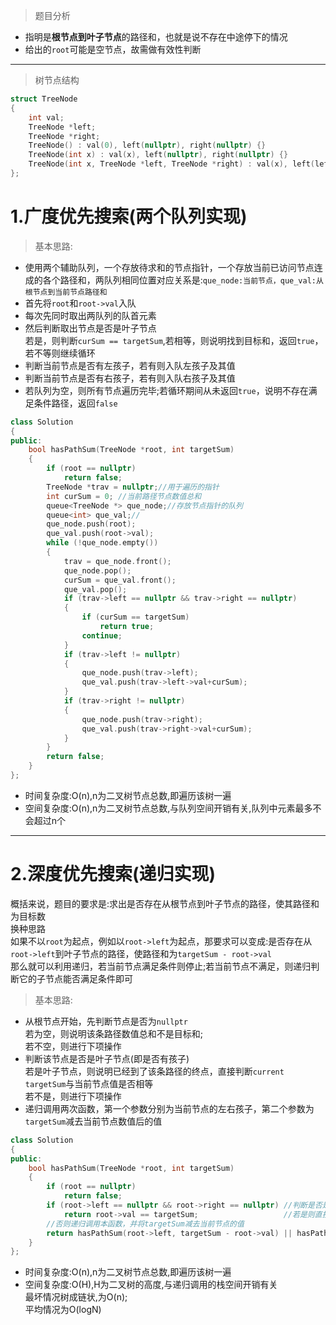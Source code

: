 > 题目分析
- 指明是**根节点到叶子节点**的路径和，也就是说不存在中途停下的情况
- 给出的`root`可能是空节点，故需做有效性判断

***
> 树节点结构
```cpp
struct TreeNode
{
    int val;
    TreeNode *left;
    TreeNode *right;
    TreeNode() : val(0), left(nullptr), right(nullptr) {}
    TreeNode(int x) : val(x), left(nullptr), right(nullptr) {}
    TreeNode(int x, TreeNode *left, TreeNode *right) : val(x), left(left), right(right) {}
};
```

# 1.广度优先搜索(两个队列实现)
> 基本思路:
- 使用两个辅助队列，一个存放待求和的节点指针，一个存放当前已访问节点连成的各个路径和，两队列相同位置对应关系是:`que_node:当前节点，que_val:从根节点到当前节点路径和`
- 首先将`root`和`root->val`入队
- 每次先同时取出两队列的队首元素
- 然后判断取出节点是否是叶子节点</br>
  若是，则判断`curSum == targetSum`,若相等，则说明找到目标和，返回`true`，若不等则继续循环</br>
- 判断当前节点是否有左孩子，若有则入队左孩子及其值
- 判断当前节点是否有右孩子，若有则入队右孩子及其值
- 若队列为空，则所有节点遍历完毕;若循环期间从未返回`true`，说明不存在满足条件路径，返回`false`
```cpp
class Solution
{
public:
    bool hasPathSum(TreeNode *root, int targetSum)
    {
        if (root == nullptr)
            return false;
        TreeNode *trav = nullptr;//用于遍历的指针
        int curSum = 0; //当前路径节点数值总和
        queue<TreeNode *> que_node;//存放节点指针的队列
        queue<int> que_val;//
        que_node.push(root);
        que_val.push(root->val);
        while (!que_node.empty())
        {
            trav = que_node.front();
            que_node.pop();
            curSum = que_val.front();
            que_val.pop();
            if (trav->left == nullptr && trav->right == nullptr)
            {
                if (curSum == targetSum)
                    return true;
                continue;
            }
            if (trav->left != nullptr)
            {
                que_node.push(trav->left);
                que_val.push(trav->left->val+curSum);
            }
            if (trav->right != nullptr)
            {
                que_node.push(trav->right);
                que_val.push(trav->right->val+curSum);
            }
        }
        return false;
    }
};
```
- 时间复杂度:O(n),n为二叉树节点总数,即遍历该树一遍
- 空间复杂度:O(n),n为二叉树节点总数,与队列空间开销有关,队列中元素最多不会超过n个

***

# 2.深度优先搜索(递归实现)

概括来说，题目的要求是:求出是否存在从根节点到叶子节点的路径，使其路径和为目标数</br>
换种思路</br>
如果不以`root`为起点，例如以`root->left`为起点，那要求可以变成:是否存在从`root->left`到叶子节点的路径，使路径和为`targetSum - root->val`</br>
那么就可以利用递归，若当前节点满足条件则停止;若当前节点不满足，则递归判断它的子节点能否满足条件即可

> 基本思路:
- 从根节点开始，先判断节点是否为`nullptr`</br>
  若为空，则说明该条路径数值总和不是目标和;</br>
  若不空，则进行下项操作
- 判断该节点是否是叶子节点(即是否有孩子)</br>
  若是叶子节点，则说明已经到了该条路径的终点，直接判断`current targetSum`与当前节点值是否相等</br>
  若不是，则进行下项操作
- 递归调用两次函数，第一个参数分别为当前节点的左右孩子，第二个参数为`targetSum`减去当前节点数值后的值

```cpp
class Solution
{
public:
    bool hasPathSum(TreeNode *root, int targetSum)
    {
        if (root == nullptr)
            return false;
        if (root->left == nullptr && root->right == nullptr) //判断是否是叶子节点
            return root->val == targetSum;                   //若是则直接比较节点值与当前targetSum即可
        //否则递归调用本函数，并将targetSum减去当前节点的值
        return hasPathSum(root->left, targetSum - root->val) || hasPathSum(root->right, targetSum - root->val);
    }
};
```
- 时间复杂度:O(n),n为二叉树节点总数,即遍历该树一遍
- 空间复杂度:O(H),H为二叉树的高度,与递归调用的栈空间开销有关</br>
  最坏情况树成链状,为O(n);</br>
  平均情况为O(logN)
